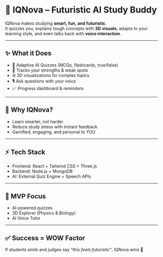 # 🚀 IQNova – Futuristic AI Study Buddy  

IQNova makes studying **smart, fun, and futuristic**.  
It quizzes you, explains tough concepts with **3D visuals**, adapts to your learning style, and even talks back with **voice interaction**.  

---

## ✨ What it Does  
- 🤖 Adaptive AI Quizzes (MCQs, flashcards, true/false)  
- 🧠 Tracks your strengths & weak spots  
- 🌐 3D visualizations for complex topics  
- 🎙️ Ask questions with your voice  
- 📈 Progress dashboard & reminders  

---

## 🎯 Why IQNova?  
- Learn smarter, not harder  
- Reduce study stress with instant feedback  
- Gamified, engaging, and personal to YOU  

---

## ⚡ Tech Stack  
- Frontend: React + Tailwind CSS + Three.js  
- Backend: Node.js + MongoDB  
- AI: External Quiz Engine + Speech APIs  

---

## 🚧 MVP Focus  
- AI-powered quizzes  
- 3D Explorer (Physics & Biology)  
- AI Voice Tutor  

---

## ✅ Success = WOW Factor  
If students smile and judges say *“this feels futuristic”*, IQNova wins 🚀  
